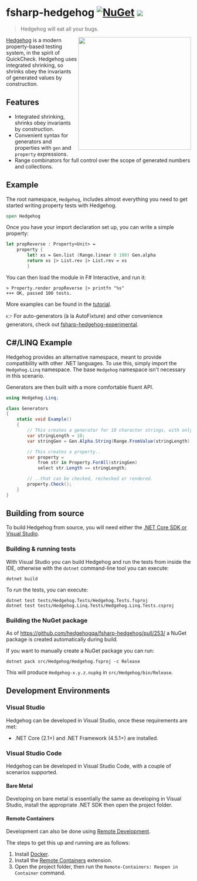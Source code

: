 fsharp-hedgehog [![NuGet][nuget-shield]][nuget] ![](https://github.com/hedgehogqa/fsharp-hedgehog/workflows/master/badge.svg)
========

> Hedgehog will eat all your bugs.

<img src="https://github.com/hedgehogqa/fsharp-hedgehog/raw/master/img/hedgehog-logo.png" width="307" align="right"/>

[Hedgehog](http://hedgehog.qa/) is a modern property-based testing
system, in the spirit of QuickCheck. Hedgehog uses integrated shrinking,
so shrinks obey the invariants of generated values by construction.

## Features

- Integrated shrinking, shrinks obey invariants by construction.
- Convenient syntax for generators and properties with `gen` and `property` expressions.
- Range combinators for full control over the scope of generated numbers and collections.

## Example

The root namespace, `Hedgehog`, includes almost
everything you need to get started writing property tests with Hedgehog.

```fsharp
open Hedgehog
```

Once you have your import declaration set up, you can write a simple property:

```fsharp
let propReverse : Property<Unit> =
    property {
        let! xs = Gen.list (Range.linear 0 100) Gen.alpha
        return xs |> List.rev |> List.rev = xs
        }
```

You can then load the module in F# Interactive, and run it:

```
> Property.render propReverse |> printfn "%s"
+++ OK, passed 100 tests.
```

More examples can be found in the [tutorial](https://hedgehogqa.github.io/fsharp-hedgehog/index.html).

👉 For auto-generators (à la AutoFixture) and other convenience generators, check out [fsharp-hedgehog-experimental](https://github.com/cmeeren/fsharp-hedgehog-experimental/).

## C#/LINQ Example

Hedgehog provides an alternative namespace, meant to provide compatibility with other .NET languages. To use this, simply import the `Hedgehog.Linq` namespace. The base `Hedgehog` namespace isn't necessary in this scenario.

Generators are then built with a more comfortable fluent API.

```csharp
using Hedgehog.Linq;

class Generators
{
    static void Example()
    {
        // This creates a generator for 10 character strings, with only alphabetical characters.
        var stringLength = 10;
        var stringGen = Gen.Alpha.String(Range.FromValue(stringLength));

        // This creates a property..
        var property =
            from str in Property.ForAll(stringGen)
            select str.Length == stringLength;

        // ..that can be checked, rechecked or rendered.
        property.Check();
    }
}
```

## Building from source

To build Hedgehog from source, you will need either the
[.NET Core SDK or Visual Studio][net-core-sdk].

### Building & running tests

With Visual Studio you can build Hedgehog and run the tests
from inside the IDE, otherwise with the `dotnet` command-line
tool you can execute:

```shell
dotnet build
```

To run the tests, you can execute:

```shell
dotnet test tests/Hedgehog.Tests/Hedgehog.Tests.fsproj
dotnet test tests/Hedgehog.Linq.Tests/Hedgehog.Linq.Tests.csproj
```

### Building the NuGet package

As of https://github.com/hedgehogqa/fsharp-hedgehog/pull/253/ a NuGet package is created automatically during build.

If you want to manually create a NuGet package you can run:

```shell
dotnet pack src/Hedgehog/Hedgehog.fsproj -c Release
```

This will produce `Hedgehog-x.y.z.nupkg` in `src/Hedgehog/bin/Release`.

[nuget]: https://www.nuget.org/packages/Hedgehog/
[nuget-shield]: https://img.shields.io/nuget/dt/Hedgehog.svg?style=flat

[travis]: https://travis-ci.org/hedgehogqa/fsharp-hedgehog
[travis-shield]: https://travis-ci.org/hedgehogqa/fsharp-hedgehog.svg?branch=master

[net-core-sdk]: https://www.microsoft.com/net/download/
[ubuntu-steps]: https://github.com/hedgehogqa/fsharp-hedgehog/pull/153#issuecomment-364325504


## Development Environments

### Visual Studio

Hedgehog can be developed in Visual Studio, once these requirements are met:

- .NET Core (2.1+) and .NET Framework (4.5.1+) are installed.

### Visual Studio Code

Hedgehog can be developed in Visual Studio Code, with a couple of scenarios supported.

#### Bare Metal

Developing on bare metal is essentially the same as developing in Visual Studio, install the appropriate .NET SDK then open the project folder.

#### Remote Containers

Development can also be done using [Remote Development][remote-containers-doc].

The steps to get this up and running are as follows:

1. Install [Docker][docker-install].
2. Install the [Remote Containers][remote-containers-ext] extension.
3. Open the project folder, then run the `Remote-Containers: Reopen in Container` command.

[remote-containers-doc]: https://code.visualstudio.com/docs/remote/containers
[remote-containers-ext]: https://marketplace.visualstudio.com/items?itemName=ms-vscode-remote.remote-containers
[docker-install]: https://docs.docker.com/get-docker/
